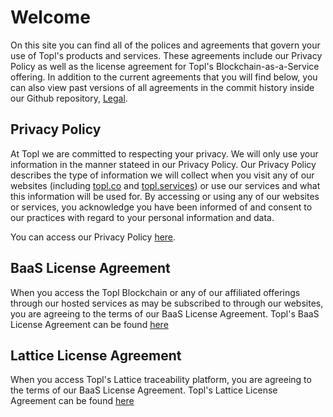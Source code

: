 # Welcome

On this site you can find all of the polices and agreements that govern your use of Topl's products and services. These agreements include our Privacy Policy as well as the license agreement for Topl's Blockchain-as-a-Service offering. In addition to the current agreements that you will find below, you can also view past versions of all agreements in the commit history inside our Github repository, [Legal](https://github.com/Topl/Legal/commits/main).

## Privacy Policy

At Topl we are committed to respecting your privacy. We will only use your information in the manner stateed in our Privacy Policy. Our Privacy Policy describes the type of information we will collect when you visit any of our websites (including [topl.co](https://topl.co) and [topl.services](https://topl.services)) or use our services and what this information will be used for. By accessing or using any of our websites or services, you acknowledge you have been informed of and consent to our practices with regard to your personal information and data.

You can access our Privacy Policy [here](https://legal.topl.co/privacy_policy).

## BaaS License Agreement

When you access the Topl Blockchain or any of our affiliated offerings through our hosted services as may be subscribed to through our websites, you are agreeing to the terms of our BaaS License Agreement. Topl's BaaS License Agreement can be found [here](https://legal.topl.co/BaaS_License_Agreement)

## Lattice License Agreement

When you access Topl's Lattice traceability platform, you are agreeing to the terms of our BaaS License Agreement. Topl's Lattice License Agreement can be found [here](https://legal.topl.co/Lattice_License_Agreement)
